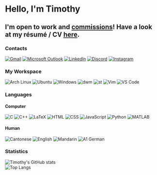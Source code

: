 # Hello, I'm Timothy

## I'm open to work and [commissions](https://www.fiverr.com/tinnamchoi)! Have a look at my résumé / CV [here](https://github.com/tinnamchoi/resumes/blob/master/Resume.pdf). 

### Contacts

[![Gmail](https://img.shields.io/badge/Gmail-D14836?style=for-the-badge&logo=gmail&logoColor=white)](mailto://tinnam.choi@gmail.com)
[![Microsoft Outlook](https://img.shields.io/badge/Microsoft_Outlook-0078D4?style=for-the-badge&logo=microsoft-outlook&logoColor=white)](mailto://tinnam.choi@student.adelaide.edu.au)
[![LinkedIn](https://img.shields.io/badge/LinkedIn-0077B5?style=for-the-badge&logo=linkedin&logoColor=white)](https://www.linkedin.com/in/tinnamchoi/)
[![Discord](https://img.shields.io/badge/Discord-5865F2?style=for-the-badge&logo=discord&logoColor=white)](https://discord.com/users/398756767510691852)
[![Instagram](https://img.shields.io/badge/Instagram-E4405F?style=for-the-badge&logo=instagram&logoColor=white)](https://www.instagram.com/tinnamchoi/)

### My Workspace

![Arch Linux](https://img.shields.io/badge/Arch_Linux-1793D1?style=for-the-badge&logo=arch-linux&logoColor=white)
![Ubuntu](https://img.shields.io/badge/Ubuntu-E95420?style=for-the-badge&logo=ubuntu&logoColor=white)
![Windows](https://img.shields.io/badge/Windows-0078D6?style=for-the-badge&logo=windows&logoColor=white)
![dwm](https://img.shields.io/badge/dwm-006699?style=for-the-badge&logo=suckless&logoColor=white)
![st](https://img.shields.io/badge/st-006699?style=for-the-badge&logo=suckless&logoColor=white)
![Vim](https://img.shields.io/badge/VIM-%2311AB00.svg?&style=for-the-badge&logo=vim&logoColor=white)
![VS Code](https://img.shields.io/badge/VSCode-0078D4?style=for-the-badge&logo=visual%20studio%20code&logoColor=white)

### Languages

#### Computer

![C](https://img.shields.io/badge/C-00599C?style=for-the-badge&logo=c&logoColor=white)
![C++](https://img.shields.io/badge/C%2B%2B-00599C?style=for-the-badge&logo=c%2B%2B&logoColor=white)
![LaTeX](https://img.shields.io/badge/LaTeX-47A141?style=for-the-badge&logo=LaTeX&logoColor=white)
![HTML](https://img.shields.io/badge/HTML-E34F26?style=for-the-badge&logo=html5&logoColor=white)
![CSS](https://img.shields.io/badge/CSS-1572B6?style=for-the-badge&logo=css3&logoColor=white)
![JavaScript](https://img.shields.io/badge/JavaScript-323330?style=for-the-badge&logo=javascript&logoColor=F7DF1E)
![Python](https://img.shields.io/badge/Python-FFD43B?style=for-the-badge&logo=python&logoColor=blue)
![MATLAB](https://img.shields.io/badge/MATLAB-D16432?style=for-the-badge&logo=M&logoColor=white)

#### Human

![Cantonese](https://img.shields.io/badge/Cantonese-FF0?style=for-the-badge&logoColor=white)
![English](https://img.shields.io/badge/English-FFF?style=for-the-badge&logoColor=white)
![Mandarin](https://img.shields.io/badge/Mandarin-F00?style=for-the-badge&logoColor=white)
![A1 German](https://img.shields.io/badge/A1%20German-FC0?style=for-the-badge&logoColor=white)

### Statistics

![Timothy's GitHub stats](https://github-readme-stats.vercel.app/api?username=tinnamchoi&count_private=true&show_icons=true&theme=github_dark&cache_seconds=14400&show_icons&hide_title=true)  
![Top Langs](https://github-readme-stats.vercel.app/api/top-langs/?username=tinnamchoi&theme=github_dark&cache_seconds=14400&show_icons&langs_count=10&layout=compact)
